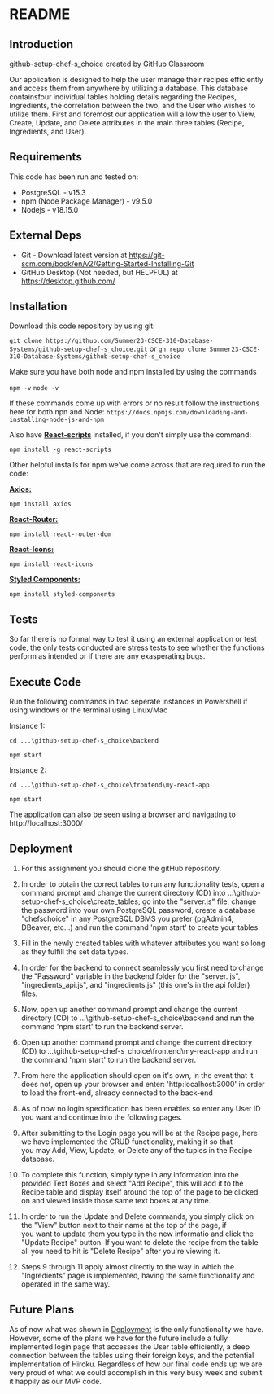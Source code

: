 # README

## Introduction

github-setup-chef-s_choice created by GitHub Classroom

Our application is designed to help the user manage their recipes efficiently and access them from anywhere by utilizing a database. This database containsfour individual tables holding details regarding the Recipes, Ingredients, the correlation between the two, and the User who wishes to utilize them. First and foremost our application will allow the user to View, Create, Update, and Delete attributes in the main three tables (Recipe, Ingredients, and User).

## Requirements

This code has been run and tested on:

- PostgreSQL - v15.3
- npm (Node Package Manager) - v9.5.0
- Nodejs - v18.15.0

## External Deps

- Git - Download latest version at https://git-scm.com/book/en/v2/Getting-Started-Installing-Git
- GitHub Desktop (Not needed, but HELPFUL) at https://desktop.github.com/

## Installation

Download this code repository by using git:

`git clone https://github.com/Summer23-CSCE-310-Database-Systems/github-setup-chef-s_choice.git`
 or 
`gh repo clone Summer23-CSCE-310-Database-Systems/github-setup-chef-s_choice`

Make sure you have both node and npm installed by using the commands

   `npm -v`
   `node -v`

   If these commands come up with errors or no result follow the instructions here for both npn and Node: 
   `https://docs.npmjs.com/downloading-and-installing-node-js-and-npm`

Also have <u><b>React-scripts</b></u> installed, if you don't simply use the command:

`npm install -g react-scripts`

Other helpful installs for npm we've come across that are required to run the code:

<u><b>Axios:</b></u>   

`npm install axios`

<u><b>React-Router:</b></u>       

`npm install react-router-dom`

<u><b>React-Icons:</b></u>       

`npm install react-icons`

<u><b>Styled Components:</b></u>  

`npm install styled-components`

## Tests

So far there is no formal way to test it using an external application or test code, the only tests conducted are stress tests to see whether the functions perform as intended or if there are any exasperating bugs.

## Execute Code

Run the following commands in two seperate instances in Powershell if using windows or the terminal using Linux/Mac

Instance 1: 

`cd ...\github-setup-chef-s_choice\backend`

`npm start`

Instance 2: 

`cd ...\github-setup-chef-s_choice\frontend\my-react-app`

`npm start`

The application can also be seen using a browser and navigating to http://localhost:3000/

## Deployment

1. For this assignment you should clone the gitHub repository.

2. In order to obtain the correct tables to run any functionality tests, open a command prompt and change the current directory (CD) into
   ...\github-setup-chef-s_choice\create_tables, go into the "server.js" file, change the password into your own PostgreSQL password, create a database "chefschoice" in any PostgreSQL DBMS you prefer (pgAdmin4, DBeaver, etc...) and run the command 'npm start' to create your tables.

3. Fill in the newly created tables with whatever attributes you want so long as they fulfill the set data types.

4. In order for the backend to connect seamlessly you first need to change the "Password" variable in the backend folder for the 
   "server. js", "ingredients_api.js", and "ingredients.js" (this one's in the api folder) files.

5. Now, open up another command prompt and change the current directory (CD) to ...\github-setup-chef-s_choice\backend 
   and run the command 'npm start' to run the backend server.

6. Open up another command prompt and change the current directory (CD) to ...\github-setup-chef-s_choice\frontend\my-react-app 
   and run the command 'npm start' to run the   backend server.

7. From here the application should open on it's own, in the event that it does not, open up your browser and enter:
   'http:localhost:3000' in order to load the front-end, already connected to the back-end

8. As of now no login specification has been enables so enter any User ID you want and continue into the following pages.

9. After submitting to the Login page you will be at the Recipe page, here we have implemented the CRUD functionality, making it so that   
   you may Add, View, Update, or Delete any of the tuples in the Recipe database.

10. To complete this function, simply type in any information into the provided Text Boxes and select "Add Recipe", this will add it to 
    the Recipe table and display itself around the top of the page to be clicked on and viewed inside those same text boxes at any time. 

11. In order to run the Update and Delete commands, you simply click on the "View" button next to their name at the top of the page, if    
    you want to update them you type in the new informatio and click the "Update Recipe" button. If you want to delete the recipe from the table all you need to hit is "Delete Recipe" after you're viewing it.

12. Steps 9 through 11 apply almost directly to the way in which the "Ingredients" page is implemented, having the same functionality and 
    operated in the same way.

## Future Plans

As of now what was shown in <u>Deployment</u> is the only functionality we have. However, some of the plans we have for the future include a fully implemented login page that accesses the User table efficiently, a deep connection between the tables using their foreign keys, and the potential implementation of Hiroku. Regardless of how our final code ends up we are very proud of what we could accomplish in this very busy week and submit it happily as our MVP code.

